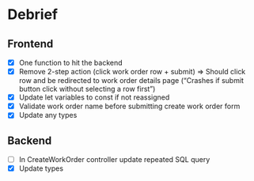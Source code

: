 # Debrief

## Frontend

- [x] One function to hit the backend
- [x] Remove 2-step action (click work order row + submit) => Should click row and be redirected to work order details page (“Crashes if submit button click without selecting a row first”)
- [x] Update let variables to const if not reassigned
- [x] Validate work order name before submitting create work order form
- [x] Update any types

## Backend

- [ ] In CreateWorkOrder controller update repeated SQL query
- [x] Update types
